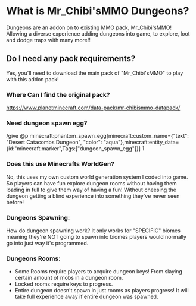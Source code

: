 # What is Mr_Chibi'sMMO Dungeons?
Dungeons are an addon on to existing MMO pack, Mr_Chibi'sMMO! Allowing a diverse experience adding dungeons into game, to explore, loot and dodge traps with many more!!

## Do I need any pack requirements?
Yes, you'll need to download the main pack of "Mr_Chibi'sMMO" to play with this addon pack!

### Where Can I find the original pack?
https://www.planetminecraft.com/data-pack/mr-chibismmo-datapack/

### Need dungeon spawn egg?
/give @p minecraft:phantom_spawn_egg[minecraft:custom_name={"text": "Desert Catacombs Dungeon", "color": "aqua"},minecraft:entity_data={id:"minecraft:marker",Tags:["dungeon_spawn_egg"]}] 1

### Does this use Minecrafts WorldGen?
No, this uses my own custom world generation system I coded into game. So players can have fun explore dungeon rooms without having them loading in full to give them way of having a fun! Without cheesing the dungeon getting a blind experience into something they've never seen before!

### Dungeons Spawning:
How do dungeon spawning work? It only works for "SPECIFIC" biomes meaning they're NOT going to spawn into biomes players would normally go into just way it's programmed.

### Dungeons Rooms:
* Some Rooms require players to acquire dungeon keys! From slaying certain amount of mobs in a dungeon room.
* Locked rooms require keys to progress.
* Entire dungeon doesn't spawn in just rooms as players progress! It will take full experience away if entire dungeon was spawned.
